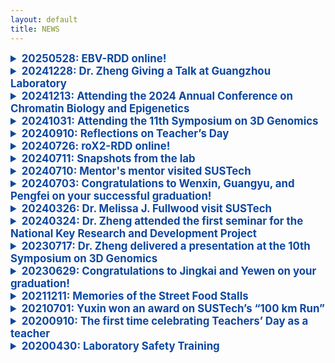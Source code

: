 ```yaml
---
layout: default
title: NEWS
---
```


<!-- ################################# -->
<details>
<summary  style="color:#0D47A1; font-size:1.2em; font-weight:bold;" >20250528: EBV-RDD online!</summary>
<br>
 
 <img width="1646" alt="image" src="https://github.com/user-attachments/assets/c5ec7e7e-5745-4e82-a7a1-3ff40147c463" />

</details>
<!-- ################################# -->
<details>
<summary  style="color:#0D47A1; font-size:1.2em; font-weight:bold;" >20241228: Dr. Zheng Giving a Talk at Guangzhou Laboratory</summary>
<br>
Dr. Zheng gave a speech at the Single-Cell and Epigenomics Multi-omics Informatics Training Workshop, hosted by Guangzhou Laboratory and Frasergen.

</details>
<!-- ################################# -->

<details>
<summary  style="color:#0D47A1; font-size:1.2em; font-weight:bold;" >20241213: Attending the 2024 Annual Conference on Chromatin Biology and Epigenetics</summary>
<br>
 Dr. Zheng attended the the 2024 Annual Conference on Chromatin Biology and Epigenetics in Guangzhou.
  
</details>
<!-- ################################# -->
<details>
<summary  style="color:#0D47A1; font-size:1.2em; font-weight:bold;" >20241031: Attending the 11th Symposium on 3D Genomics</summary>
<br>
 All students of Zhengmz Lab attended the 11th Symposium on 3D Genomics in Sanya.
  
</details>
<!-- ################################# -->
<details>
<summary  style="color:#0D47A1; font-size:1.2em; font-weight:bold;" >20240910: Reflections on Teacher’s Day</summary>
<br>
In the past, I only knew the joy of giving gifts to my teachers on Teacher’s Day.
Now I truly understand the happiness of receiving flowers from my own students!
And there was even a box of pomegranates, symbolizing fruitful achievements. :-)

Let’s guess whose thoughtful idea it was!

<img src="https://github.com/user-attachments/assets/dca23cfc-4e78-4be1-a927-3bd73a310045" style="max-width:100%;" alt="教师节图片" />
<br>
<div style="color:#0D47A1; font-size:1.2em; font-weight:bold;">教师节有感</div>

昔年恩师受花香，
今朝桃李立身旁。
花捧双手心意暖，
石榴一箱硕果长。
谁将巧思藏其中？
笑语盈盈满研斋。

</details>
<!-- ################################# -->
<details>
<summary  style="color:#0D47A1; font-size:1.2em; font-weight:bold;" >20240726: roX2-RDD online!</summary>
<br>

  <img src="https://github.com/user-attachments/assets/372895bd-5b17-4cee-9d4b-5ed7411ea6c5" style="width: 45%;">
  
</details>
<!-- ################################# -->
<details>
<summary  style="color:#0D47A1; font-size:1.2em; font-weight:bold;" >20240711: Snapshots from the lab</summary>
  <br>
  
<img src="https://github.com/user-attachments/assets/ee6e1309-9722-4ba9-b222-9957731a8feb" style="max-width:100%;" alt=" " />
<img src="https://github.com/user-attachments/assets/3dc98835-93fb-400f-8046-206dea0631d1" style="max-width:100%;" alt=" " />
<img src="https://github.com/user-attachments/assets/b431a21a-8db2-49f9-a982-0d8c4dced2ab" style="max-width:100%;" alt=" " />
<img src="https://github.com/user-attachments/assets/9edf4014-d2f3-4416-854b-b924ff367e6b" style="max-width:100%;" alt=" " />

</details>
<!-- ################################# -->

<details>
<summary  style="color:#0D47A1; font-size:1.2em; font-weight:bold;" >20240710: Mentor's mentor visited SUSTech</summary>
  <br>
Today, Professor Jianwei Jiang from Jinan University, who is also Professor Zheng’s master’s supervisor, visited our laboratory with his students and participated in a scientific discussion.

</details>
<!-- ################################# -->


<details>
<summary  style="color:#0D47A1; font-size:1.2em; font-weight:bold;" >20240703: Congratulations to Wenxin, Guangyu, and Pengfei on your successful graduation!</summary>
  <br>
Wishing you all the best as you embark on the next chapter of your life.
<img src="https://github.com/user-attachments/assets/60b3bc36-de90-4231-a0f3-037e0714df62" style="max-width:100%;" alt=" " />

</details>
<!-- ################################# -->

<details>
<summary  style="color:#0D47A1; font-size:1.2em; font-weight:bold;" >20240326: Dr. Melissa J. Fullwood visit SUSTech</summary>
  <br>
Dr. Melissa J. Fullwood is an Associate Professor in the School of Biological Sciences at Nanyang Technological University (NTU). Her laboratory focuses on elucidating the role of 3-dimensional genome organization in the regulation of transcription in cancer cells. Today, she visited SUSTech and delivered a talk entitled, “Investigating the 3D genome organization of silencers and enhancers in the human genome.”

</details>
<!-- ################################# -->
<details>
<summary  style="color:#0D47A1; font-size:1.2em; font-weight:bold;" >20240324: Dr. Zheng attended the first seminar for the National Key Research and Development Project
</summary>
  <br>
Today, the first project seminar for the National Key R&D Program "High-Precision Panoramic Transcriptome In-Depth Analysis Technology" was held at the headquarters of BGI Shenzhen Research Institute, chaired by Xuxun. Dr. Zheng attended the meeting as the principal investigator of the first sub-project.

</details>
<!-- ################################# -->
<details>
<summary  style="color:#0D47A1; font-size:1.2em; font-weight:bold;" >20230717: Dr. Zheng delivered a presentation at the 10th Symposium on 3D Genomics</summary>
  <br>
  
<img src="https://github.com/user-attachments/assets/b6a20b12-7338-4834-a445-4578cbad1aae" style="max-width:100%;" alt="教师节图片" />
All students of Zhengmz Lab attended the symposium.
</details>
<!-- ################################# -->
<details>
<summary  style="color:#0D47A1; font-size:1.2em; font-weight:bold;" >20230629: Congratulations to Jingkai and Yewen on your graduation!</summary>
  <br>
Wishing you both a brilliant future as you embark on new journeys from our laboratory family.
<img src="https://github.com/user-attachments/assets/c490c652-6c29-4f62-88ef-75b20767e768" style="max-width:100%;" alt="教师节图片" />

</details>
<!-- ################################# -->
<details>
<summary  style="color:#0D47A1; font-size:1.2em; font-weight:bold;" >20211211: Memories of the Street Food Stalls</summary>
  <br>
As night falls and the neon lights begin to glow, there is nothing more unforgettable than those evenings spent with students around a long table at the local street food stalls. Steaming plates of seafood, crisp and refreshing cold beer, and the sound of laughter as we shared stories about life—all of these filled our summer nights with warmth. In those moments, we paid no attention to the world’s noise; we cared only for the good food in our hands and the friends by our side. Even as we go our separate ways after graduation, the memories of those street food stalls will continue to shine brightly in each of our hearts: Yuxin, Yewen, Ziying, Yangyang, Jingkai, Guangyu, Pengfei, …
<img src="https://github.com/user-attachments/assets/a910cd6a-440d-43be-a51e-4c8d0201c0cf" style="max-width:100%;" alt="教师节图片" />
<img src="https://github.com/user-attachments/assets/a4c2ebfe-0f93-441e-989c-4a0da8a81ddd" style="max-width:100%;" alt="教师节图片" />
<img src="https://github.com/user-attachments/assets/bcd12c87-2468-4df1-b411-8c59a7222324" style="max-width:100%;" alt="教师节图片" />

夜幕降临，霓虹初上，最难忘的莫过于与同学们围坐在大排档长桌旁的时光。热气腾腾的海鲜，冰镇爽口的啤酒，畅谈人生的欢笑声，交织成夏夜里最温暖的记忆。那时，我们不在意世界的喧嚣，只在意手中的美食和身边的朋友。即使毕业后各奔前程，这份关于大排档的回忆，依然会在每个人心中闪闪发光 ……

</details>
<!-- ################################# -->
<details>
<summary  style="color:#0D47A1; font-size:1.2em; font-weight:bold;" >20210701: Yuxin won an award on SUSTech’s “100 km Run”</summary>
  <br>
SUSTech’s “100 km Run” celebrating the 100th anniversary of the founding of the Communist Party of China! Yuxin won an award.

</details>

<!-- ################################# -->


<details>
<summary  style="color:#0D47A1; font-size:1.2em; font-weight:bold;" >20200910: The first time celebrating Teachers’ Day as a teacher</summary>
  <br>

<img width="496" alt="image" src="https://github.com/user-attachments/assets/66b2aa3d-3cca-4303-bd42-8ba96700baa4" />

</details>

<!-- ################################# -->

<details>
<summary  style="color:#0D47A1; font-size:1.2em; font-weight:bold;" >20200430: Laboratory Safety Training</summary>
<br>
Dr. Zhen, Ningduo and Chunni are learning about laboratory safety together.

<img src="https://github.com/user-attachments/assets/63aebb4a-06e8-4158-a860-f53567e401d1" style="max-width:100%;" alt="laboratory safety" />

</details>
<!-- ################################# -->




